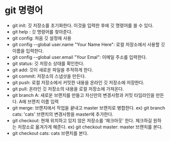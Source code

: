 git 명령어
===================================================

- git init: 깃 저장소를 초기화한다. 이것을 입력한 후에 깃 명령어를 쓸 수 있다.
- git help : 깃 명령어를 찾아준다.
- git config: 처음 깃 설정에 사용
- git config --global user.name "Your Name Here": 로컬 저장소에서 사용할 깃 이름을 입력한다.
- git config --global user.email "Your Emal": 이메일 주소를 입력한다.
- git status: 깃 저장소 상태를 확인한다.
- git add: 깃이 새로운 파일을 추적하게 한다.
- git commit: 저장소의 스냅샷을 만든다.
- git push: 로컬 저장소에서 커밋한 내용을 온라인 깃 저장소에 저장한다.
- git pull: 온라인 깃 저장소의 내용을 로컬 저장소에 가져온다.
- git branch A: 새로운 브랜치를 만들고 자신만의 변경사항과 커밋 타임라인을 만든다. A에 브랜치 이름 입력
- git merge: 브랜치에서 작업을 끝내고 master 브랜치로 병합한다. ex) git branch cats: 'cats' 브랜치의 변경사항을 master에 추가한다.
- git checkout: 현재 위치하고 있지 않은 저장소를 '체크아웃' 한다. 체크하길 원하는 저장소로 옮겨가게 해준다. ex) git checkout master: master 브랜치를 본다.
- git checkout cats: cats 브랜치를 본다.



